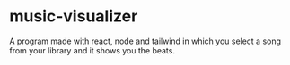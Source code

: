 # music-visualizer
A program made with react, node and tailwind in which you select a song from your library and it shows you the beats.
